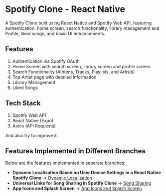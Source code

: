 # Spotify Clone - React Native

A Spotify Clone built using React Native and Spotify Web API, featuring authentication, home screen, search functionality, library management and Profile, liked songs, and basic UI enhancements.

## Features

1. Authentication via Spotify OAuth
2. Home Screen with search screen, library screen and profile screen.
3. Search Functionality (Albums, Tracks, Playlists, and Artists)
4. Top Artist page with detailed information
5. Library Management
6. Liked Songs

## Tech Stack

1. Spotify Web API
2. React Native (Expo)
3. Axios (API Requests)

And also try to improve it.

## Features Implemented in Different Branches

Below are the features implemented in separate branches:

- **Dynamic Localization Based on User Device Settings in a React Native Spotify Clone** → [Dynamic Localization](./React_Native_Task1.pdf)
- **Universal Links for Song Sharing in Spotify Clone** → [Song Sharing](./ReactNative-Task2.pdf)
- **App Icons and Splash Screen** → [App Icons and Splash Screen](./ReactNative-Task3.pdf)
